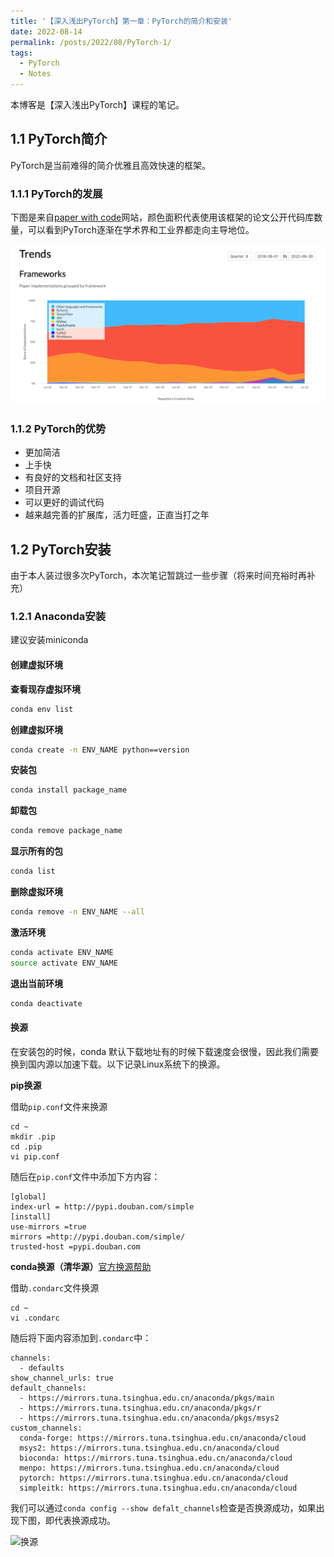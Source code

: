 ```yaml
---
title: '【深入浅出PyTorch】第一章：PyTorch的简介和安装'
date: 2022-08-14
permalink: /posts/2022/08/PyTorch-1/
tags:
  - PyTorch
  - Notes
---
```


本博客是【深入浅出PyTorch】课程的笔记。

## 1.1 PyTorch简介

PyTorch是当前难得的简介优雅且高效快速的框架。

### 1.1.1 PyTorch的发展

下图是来自[paper with code](https://paperswithcode.com/trends)网站，颜色面积代表使用该框架的论文公开代码库数量，可以看到PyTorch逐渐在学术界和工业界都走向主导地位。

![paper with code](/images/main_compare1.png)

### 1.1.2 PyTorch的优势

- 更加简洁
- 上手快
- 有良好的文档和社区支持
- 项目开源
- 可以更好的调试代码
- 越来越完善的扩展库，活力旺盛，正直当打之年

## 1.2 PyTorch安装

由于本人装过很多次PyTorch，本次笔记暂跳过一些步骤（将来时间充裕时再补充）

### 1.2.1 Anaconda安装

建议安装miniconda

#### 创建虚拟环境

**查看现存虚拟环境**

```bash
conda env list
```

**创建虚拟环境**

```bash
conda create -n ENV_NAME python==version
```

**安装包**

```bash
conda install package_name
```

**卸载包**

```bash
conda remove package_name
```

**显示所有的包**

```bash
conda list
```

**删除虚拟环境**

```bash
conda remove -n ENV_NAME --all
```

**激活环境**

```bash
conda activate ENV_NAME
source activate ENV_NAME
```

**退出当前环境**

```bash
conda deactivate
```

#### 换源

在安装包的时候，conda 默认下载地址有的时候下载速度会很慢，因此我们需要换到国内源以加速下载。以下记录Linux系统下的换源。

**pip换源**

借助`pip.conf`文件来换源

```
cd ~
mkdir .pip
cd .pip
vi pip.conf
```

随后在`pip.conf`文件中添加下方内容：

```
[global]
index-url = http://pypi.douban.com/simple
[install]
use-mirrors =true
mirrors =http://pypi.douban.com/simple/
trusted-host =pypi.douban.com
```

**conda换源（清华源）**[官方换源帮助](https://mirrors.tuna.tsinghua.edu.cn/help/anaconda/)

借助`.condarc`文件换源

```
cd ~
vi .condarc
```

随后将下面内容添加到`.condarc`中：

```
channels:
  - defaults
show_channel_urls: true
default_channels:
  - https://mirrors.tuna.tsinghua.edu.cn/anaconda/pkgs/main
  - https://mirrors.tuna.tsinghua.edu.cn/anaconda/pkgs/r
  - https://mirrors.tuna.tsinghua.edu.cn/anaconda/pkgs/msys2
custom_channels:
  conda-forge: https://mirrors.tuna.tsinghua.edu.cn/anaconda/cloud
  msys2: https://mirrors.tuna.tsinghua.edu.cn/anaconda/cloud
  bioconda: https://mirrors.tuna.tsinghua.edu.cn/anaconda/cloud
  menpo: https://mirrors.tuna.tsinghua.edu.cn/anaconda/cloud
  pytorch: https://mirrors.tuna.tsinghua.edu.cn/anaconda/cloud
  simpleitk: https://mirrors.tuna.tsinghua.edu.cn/anaconda/cloud
```

我们可以通过`conda config --show defalt_channels`检查是否换源成功，如果出现下图，即代表换源成功。

![换源](/images/posts/channels.png_)







